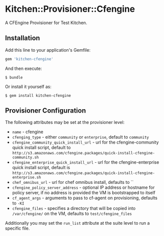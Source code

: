 # Kitchen::Provisioner::Cfengine

A CFEngine Provisioner for Test Kitchen.

## Installation

Add this line to your application's Gemfile:

```ruby
gem 'kitchen-cfengine'
```

And then execute:

    $ bundle

Or install it yourself as:

    $ gem install kitchen-cfengine


## Provisioner Configuration

The following attributes may be set at the provisioner level:

* `name` - cfengine
* `cfenging_type` - either `community` or `enterprise`, default to `community`
* `cfengine_community_quick_install_url` - url for the cfengine-community quick install script, default to `http://s3.amazonaws.com/cfengine.packages/quick-install-cfengine-community.sh`
* `cfengine_enterprise_quick_install_url` - url for the cfengine-enterprise quick install script, default is `http://s3.amazonaws.com/cfengine.packages/quick-install-cfengine-enterprise.sh`
* `chef_omnibus_url` - url for chef omnibus install, defaults to ``
* `cfengine_policy_server_address` - optional IP address or hostname for policy server, if no address is provided the VM is bootstrapped to itself
* `cf_agent_args` - arguments to pass to cf-agent on provisioning, defaults to `-KI`
* `cfengine_files` - specifies a directory that will be copied into  `/var/cfengine/` on the VM, defaults to `test/cfengine_files`

Additionally you may set the `run_list` attribute at the suite level to run a specific file.
